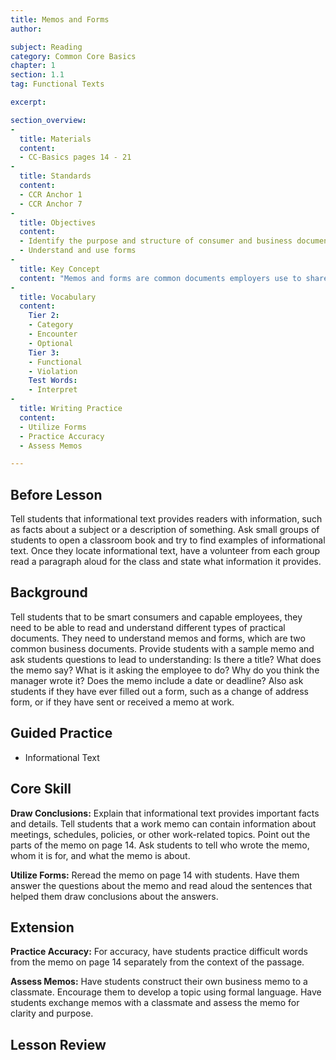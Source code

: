 ```yaml
---
title: Memos and Forms
author:

subject: Reading
category: Common Core Basics
chapter: 1
section: 1.1
tag: Functional Texts

excerpt:

section_overview:
-
  title: Materials
  content:
  - CC-Basics pages 14 - 21
-
  title: Standards
  content:
  - CCR Anchor 1
  - CCR Anchor 7
-
  title: Objectives
  content:
  - Identify the purpose and structure of consumer and business documents
  - Understand and use forms
-
  title: Key Concept
  content: "Memos and forms are common documents employers use to share information with their employees"
-
  title: Vocabulary
  content:
    Tier 2:
    - Category
    - Encounter
    - Optional
    Tier 3:
    - Functional
    - Violation
    Test Words:
    - Interpret
-
  title: Writing Practice
  content:
  - Utilize Forms
  - Practice Accuracy
  - Assess Memos

---
```

## Before Lesson

Tell students that informational text provides readers with information, such as facts about a subject or a description of something. Ask small groups of students to open a classroom book and try to find examples of informational text. Once they locate informational text, have a volunteer from each group read a paragraph aloud for the class and state what information it provides.

## Background

Tell students that to be smart consumers and capable employees, they need to be able to read and understand different types of practical documents. They need to understand memos and forms, which are two common business documents. Provide students with a sample memo and ask students questions to lead to understanding: Is there a title? What does the memo say? What is it asking the employee to do? Why do you think the manager wrote it? Does the memo include a date or deadline? Also ask students if they have ever filled out a form, such as a change of address form, or if they have sent or received a memo at work.

## Guided Practice

- Informational Text

## Core Skill

**Draw Conclusions:** Explain that informational text provides important facts and details. Tell students that a work memo can contain information about meetings, schedules, policies, or other work-related topics. Point out the parts of the memo on page 14. Ask students to tell who wrote the memo, whom it is for, and what the memo is about.

**Utilize Forms:** Reread the memo on page 14 with students. Have them answer the questions about the memo and read aloud the sentences that helped them draw conclusions about the answers.

## Extension

**Practice Accuracy:** For accuracy, have students practice difficult words from the memo on page 14 separately from the context of the passage.

**Assess Memos:** Have students construct their own business memo to a classmate. Encourage them to develop a topic using formal language. Have students exchange memos with a classmate and assess the memo for clarity and purpose.

## Lesson Review
